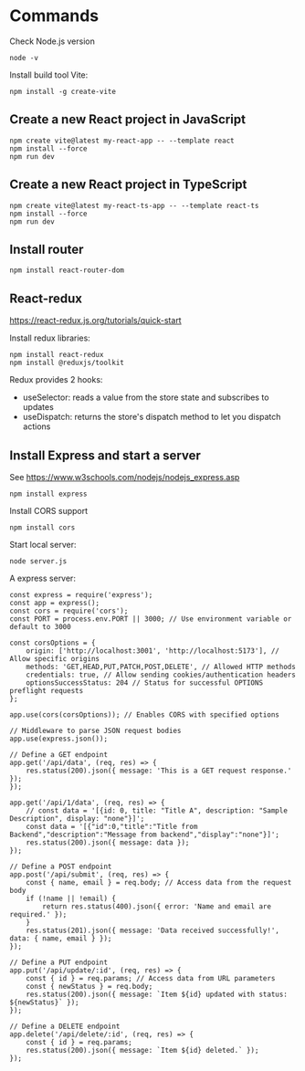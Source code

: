 # Commands

Check Node.js version
```
node -v
```

Install build tool Vite:
```
npm install -g create-vite
```

## Create a new React project in JavaScript

```
npm create vite@latest my-react-app -- --template react
npm install --force
npm run dev
```

## Create a new React project in TypeScript

```
npm create vite@latest my-react-ts-app -- --template react-ts
npm install --force
npm run dev
```

## Install router

```
npm install react-router-dom
```

## React-redux

https://react-redux.js.org/tutorials/quick-start

Install redux libraries:
```
npm install react-redux
npm install @reduxjs/toolkit
```

Redux provides 2 hooks: 
- useSelector: reads a value from the store state and subscribes to updates
- useDispatch: returns the store's dispatch method to let you dispatch actions


## Install Express and start a server

See https://www.w3schools.com/nodejs/nodejs_express.asp

```
npm install express
```

Install CORS support
```
npm install cors
```

Start local server:
```
node server.js
```

A express server:
```
const express = require('express');
const app = express();
const cors = require('cors');
const PORT = process.env.PORT || 3000; // Use environment variable or default to 3000

const corsOptions = {
    origin: ['http://localhost:3001', 'http://localhost:5173'], // Allow specific origins
    methods: 'GET,HEAD,PUT,PATCH,POST,DELETE', // Allowed HTTP methods
    credentials: true, // Allow sending cookies/authentication headers
    optionsSuccessStatus: 204 // Status for successful OPTIONS preflight requests
};

app.use(cors(corsOptions)); // Enables CORS with specified options

// Middleware to parse JSON request bodies
app.use(express.json());

// Define a GET endpoint
app.get('/api/data', (req, res) => {
    res.status(200).json({ message: 'This is a GET request response.' });
});

app.get('/api/1/data', (req, res) => {
    // const data = '[{id: 0, title: "Title A", description: "Sample Description", display: "none"}]';
    const data = '[{"id":0,"title":"Title from Backend","description":"Message from backend","display":"none"}]';
    res.status(200).json({ message: data });
});

// Define a POST endpoint
app.post('/api/submit', (req, res) => {
    const { name, email } = req.body; // Access data from the request body
    if (!name || !email) {
        return res.status(400).json({ error: 'Name and email are required.' });
    }
    res.status(201).json({ message: 'Data received successfully!', data: { name, email } });
});

// Define a PUT endpoint
app.put('/api/update/:id', (req, res) => {
    const { id } = req.params; // Access data from URL parameters
    const { newStatus } = req.body;
    res.status(200).json({ message: `Item ${id} updated with status: ${newStatus}` });
});

// Define a DELETE endpoint
app.delete('/api/delete/:id', (req, res) => {
    const { id } = req.params;
    res.status(200).json({ message: `Item ${id} deleted.` });
});
```
